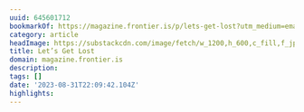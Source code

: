 ```yaml
---
uuid: 645601712
bookmarkOf: https://magazine.frontier.is/p/lets-get-lost?utm_medium=email
category: article
headImage: https://substackcdn.com/image/fetch/w_1200,h_600,c_fill,f_jpg,q_auto:good,fl_progressive:steep,g_auto/https%3A%2F%2Fsubstack-post-media.s3.amazonaws.com%2Fpublic%2Fimages%2F60fab642-2f81-4f88-8f37-bb0d79990211_1456x1048.gif
title: Let’s Get Lost
domain: magazine.frontier.is
description: 
tags: []
date: '2023-08-31T22:09:42.104Z'
highlights: 
---
```




